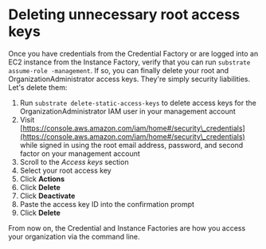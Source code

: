 # Deleting unnecessary root access keys

Once you have credentials from the Credential Factory or are logged into an EC2 instance from the Instance Factory, verify that you can run `substrate assume-role -management`. If so, you can finally delete your root and OrganizationAdministrator access keys. They're simply security liabilities. Let's delete them:

1. Run `substrate delete-static-access-keys` to delete access keys for the OrganizationAdministrator IAM user in your management account
2. Visit [https://console.aws.amazon.com/iam/home#/security\_credentials](https://console.aws.amazon.com/iam/home#/security\_credentials) while signed in using the root email address, password, and second factor on your management account
3. Scroll to the _Access keys_ section
4. Select your root access key
5. Click **Actions**
6. Click **Delete**
7. Click **Deactivate**
8. Paste the access key ID into the confirmation prompt
9. Click **Delete**

From now on, the Credential and Instance Factories are how you access your organization via the command line.
